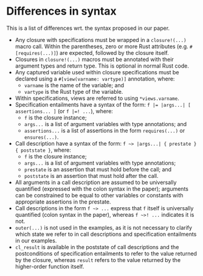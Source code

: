 # Differences in syntax

This is a list of differences wrt. the syntax proposed in our paper.

- Any closure with specifications must be wrapped in a `closure!(...)` macro call. Within the parentheses, zero or more Rust attributes (e.g. `#[requires(...)]`) are expected, followed by the closure itself.
- Closures in `closure!(...)` macros must be annotated with their argument types and return type. This is optional in normal Rust code.
- Any captured variable used within closure specifications must be declared using a `#[view(varname: vartype)]` annotation, where:
  - `varname` is the name of the variable; and
  - `vartype` is the Rust type of the variable.
- Within specifications, views are referred to using `*views.varname`.
- Specification entailments have a syntax of the form: `f |= |args...| [ assertions... ]` (or `f |=! ...`), where:
  - `f` is the closure instance;
  - `args...` is a list of argument variables with type annotations; and
  - `assertions...` is a list of assertions in the form `requires(...)` or `ensures(...)`.
- Call description have a syntax of the form: `f ~> |args...| { prestate } { poststate }`, where:
  - `f` is the closure instance;
  - `args...` is a list of argument variables with type annotations;
  - `prestate` is an assertion that must hold before the call; and
  - `poststate` is an assertion that must hold after the call.
- All arguments in a call description are assumed to be universally quantified (expressed with the colon syntax in the paper); arguments can be constrained to be equal to other variables or constants with appropriate assertions in the prestate.
- Call descriptions in the form `f ~> ...` express that `f` itself is universally quantified (colon syntax in the paper), whereas `f ~>! ...` indicates it is not.
- `outer(...)` is not used in the examples, as it is not necessary to clarify which state we refer to in call descriptions and specification entailments in our examples.
- `cl_result` is available in the poststate of call descriptions and the postconditions of specification entailments to refer to the value returned by the closure, whereas `result` refers to the value returned by the higher-order function itself.
